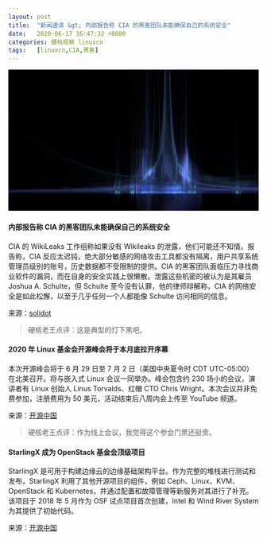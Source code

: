 ```yaml
---
layout: post
title:	"新闻速读 &gt; 内部报告称 CIA 的黑客团队未能确保自己的系统安全"
date:	2020-06-17 16:47:32 +0800 
categories:	硬核观察 linuxcn 
tags:	[linuxcn,CIA,黑客]
---
```



![](/Asserts/Images/album/202006/17/164726u82a8868y53j3z3g.jpg)


#### 内部报告称 CIA 的黑客团队未能确保自己的系统安全


CIA 的 WikiLeaks 工作组称如果没有 Wikileaks 的泄露，他们可能还不知情。报告称，CIA 反应太迟钝，绝大部分敏感的网络攻击工具都没有隔离，用户共享系统管理员级别的账号，历史数据都不受限制的提供。CIA 的黑客团队面临压力寻找商业软件的漏洞，而在自身的安全实践上很懒散。泄露这些机密的被认为是其雇员 Joshua A. Schulte，但 Schulte 至今没有认罪，他的律师辩解称，CIA 的网络安全是如此松懈，以至于几乎任何一个人都能像 Schulte 访问相同的信息。


来源：[solidot](https://www.solidot.org/story?sid=64685)



> 
> 硬核老王点评：这是典型的灯下黑吧。
> 
> 
> 


#### 2020 年 Linux 基金会开源峰会将于本月底拉开序幕


本次开源峰会将于 6 月 29 日至 7 月 2 日（美国中央夏令时 CDT UTC-05:00）在北美召开。将与嵌入式 Linux 会议一同举办。峰会包含约 230 场小的会议，演讲者有 Linux 创始人 Linus Torvalds、红帽 CTO Chris Wright。本次会议并非免费参加，注册费用为 50 美元，活动结束后八周内会上传至 YouTube 频道。


来源：[开源中国](https://www.oschina.net/news/116492/ossna-2020)



> 
> 硬核老王点评：作为线上会议，我觉得这个参会门票还挺贵。
> 
> 
> 


#### StarlingX 成为 OpenStack 基金会顶级项目


StarlingX 是可用于构建边缘云的边缘基础架构平台。作为完整的堆栈进行测试和发布，StarlingX 利用了其他开源项目的组件，例如 Ceph、Linux、KVM、OpenStack 和 Kubernetes，并通过配置和故障管理等新服务对其进行了补充。该项目于 2018 年 5 月作为 OSF 试点项目首次创建，Intel 和 Wind River System 为其提供了初始代码。


来源：[开源中国](https://www.oschina.net/news/116493/starlingx-osf-project-top-level)
